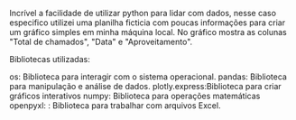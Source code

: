 Incrível a facilidade de utilizar python para lidar com dados, nesse caso especifico utilizei uma planilha ficticia com 
poucas informações para criar um gráfico simples em minha máquina local.
No gráfico mostra as colunas "Total de chamados", "Data" e "Aproveitamento".  

Bibliotecas utilizadas:

os: Biblioteca para interagir com o sistema operacional.
pandas: Biblioteca para manipulação e análise de dados.
plotly.express:Biblioteca para criar gráficos interativos
numpy: Biblioteca para operações matemáticas
openpyxl: : Biblioteca para trabalhar com arquivos Excel.
